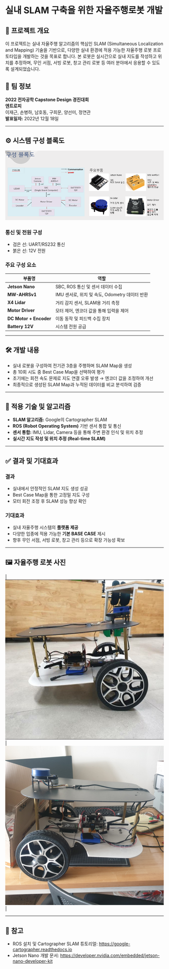 # 실내 SLAM 구축을 위한 자율주행로봇 개발

## 📌 프로젝트 개요

이 프로젝트는 실내 자율주행 알고리즘의 핵심인 SLAM (Simultaneous Localization and Mapping) 기술을 기반으로, 다양한 실내 환경에 적용 가능한 자율주행 로봇 프로토타입을 개발하는 것을 목표로 합니다. 본 로봇은 실시간으로 실내 지도를 작성하고 위치를 추정하며, 무인 서점, 서빙 로봇, 창고 관리 로봇 등 여러 분야에서 응용할 수 있도록 설계되었습니다.

## 👥 팀 정보

**2022 전자공학 Capstone Design 경진대회**  
**엔트로피**  
이재근, 손병하, 남호동, 구희문, 양선미, 정연관  
**발표일자:** 2022년 12월 18일

---

## ⚙️ 시스템 구성 블록도

![구성 블록도](ERD.PNG)

### 통신 및 전원 구성
- 검은 선: UART/RS232 통신
- 붉은 선: 12V 전원

### 주요 구성 요소
| 부품명          | 역할 |
|----------------|------|
| **Jetson Nano**    | SBC, ROS 통신 및 센서 데이터 수집 |
| **MW-AHRSv1**       | IMU 센서로, 위치 및 속도, Odometry 데이터 반환 |
| **X4 Lidar**        | 거리 감지 센서, SLAM용 거리 측정 |
| **Motor Driver**    | 모터 제어, 엔코더 값을 통해 입력을 제어 |
| **DC Motor + Encoder** | 이동 동작 및 피드백 수집 장치 |
| **Battery 12V**     | 시스템 전원 공급 |

---

## 🛠 개발 내용

- 실내 로봇을 구성하여 전기관 3층을 주행하며 SLAM Map을 생성
- 총 10회 시도 중 Best Case Map을 선택하여 평가
- 초기에는 회전 속도 문제로 지도 연결 오류 발생 → 엔코더 값을 조정하여 개선
- 최종적으로 생성된 SLAM Map과 누적된 데이터를 비교 분석하여 검증

---

## 🧠 적용 기술 및 알고리즘

- **SLAM 알고리즘:** Google의 Cartographer SLAM
- **ROS (Robot Operating System)** 기반 센서 통합 및 통신
- **센서 통합:** IMU, Lidar, Camera 등을 통해 주변 환경 인식 및 위치 추정
- **실시간 지도 작성 및 위치 추정 (Real-time SLAM)**

---

## ✅ 결과 및 기대효과

### 결과
- 실내에서 안정적인 SLAM 지도 생성 성공
- Best Case Map을 통한 고정밀 지도 구성
- 모터 회전 조정 후 SLAM 성능 향상 확인

### 기대효과
- 실내 자율주행 시스템의 **플랫폼 제공**
- 다양한 업종에 적용 가능한 **기본 BASE CASE** 제시
- 향후 무인 서점, 서빙 로봇, 창고 관리 등으로 확장 가능성 확보

---

## 🖼 자율주행 로봇 사진

| ![robot1](robot_01.jpg) | ![robot2](robot_02.jpg) |

---

## 📎 참고

- ROS 설치 및 Cartographer SLAM 튜토리얼: https://google-cartographer.readthedocs.io
- Jetson Nano 개발 문서: https://developer.nvidia.com/embedded/jetson-nano-developer-kit
